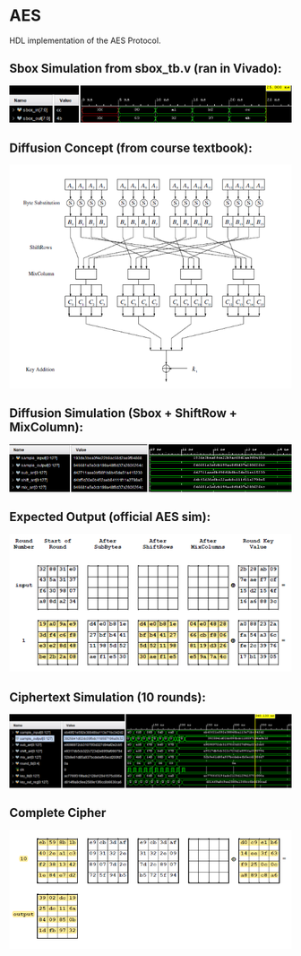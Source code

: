 # AES 
HDL implementation of the AES Protocol.

## Sbox Simulation from sbox_tb.v (ran in Vivado):
![Sbox Simulation](sbox_sim.png "Sbox Simulation")

## Diffusion Concept (from course textbook):
![Diffusion Concept](complete_round.png "Diffusion Concept") 

## Diffusion Simulation (Sbox + ShiftRow + MixColumn):
![Diffusion Simulation](diffusion_sim.png "Diffusion Simulation")

## Expected Output (official AES sim):
![Expected Output](fips-197.png "Expected Output")

## Ciphertext Simulation (10 rounds):
![Ciphertext Simulation](cipher_text.png "Ciphertext Simulation")

## Complete Cipher 
![Complete Cipher](fips-197(3).png "Complete Cipher")
